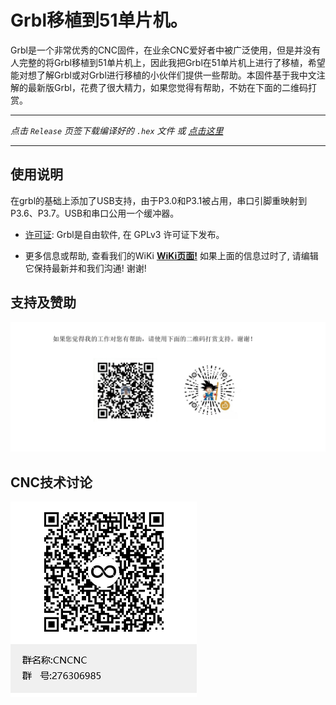 # Grbl移植到51单片机。
Grbl是一个非常优秀的CNC固件，在业余CNC爱好者中被广泛使用，但是并没有人完整的将Grbl移植到51单片机上，因此我把Grbl在51单片机上进行了移植，希望能对想了解Grbl或对Grbl进行移植的小伙伴们提供一些帮助。本固件基于我中文注解的最新版Grbl，花费了很大精力，如果您觉得有帮助，不妨在下面的二维码打赏。

***
_点击 `Release` 页签下载编译好的 `.hex` 文件 或 [点击这里](https://github.com/MillerRen/grbl-stc/releases)_
***

## 使用说明
在grbl的基础上添加了USB支持，由于P3.0和P3.1被占用，串口引脚重映射到P3.6、P3.7。USB和串口公用一个缓冲器。

* [许可证](https://github.com/gnea/grbl/wiki/Licensing): Grbl是自由软件, 在 GPLv3 许可证下发布。

* 更多信息或帮助, 查看我们的WiKi **[WiKi页面!](https://github.com/MillerRen/grbl/wiki)** 如果上面的信息过时了, 请编辑它保持最新并和我们沟通! 谢谢!

## 支持及赞助
<img src="./images/donate.png">   

## CNC技术讨论
<img src="./images/cncnc.png">

